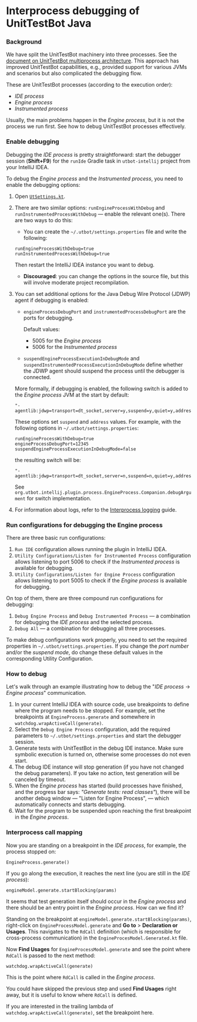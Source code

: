 # Interprocess debugging of UnitTestBot Java

### Background

We have split the UnitTestBot machinery into three processes. See the [document on UnitTestBot multiprocess
architecture](../RD%20for%20UnitTestBot.md).
This approach has improved UnitTestBot capabilities, e.g., provided support for various JVMs and scenarios but also
complicated the debugging flow.

These are UnitTestBot processes (according to the execution order):

* _IDE process_
* _Engine process_
* _Instrumented process_

Usually, the main problems happen in the _Engine process_, but it is not the process we run first.
See how to debug UnitTestBot processes effectively.

### Enable debugging

Debugging the _IDE process_ is pretty straightforward: start the debugger session (**Shift+F9**) for the `runIde`
Gradle task in `utbot-intellij` project from your IntelliJ IDEA.

To debug the _Engine process_ and the _Instrumented process_, you need to enable the debugging options:
1. Open [`UtSettings.kt`](../../utbot-framework-api/src/main/kotlin/org/utbot/framework/UtSettings.kt).
2. There are two similar options: `runEngineProcessWithDebug` and `runInstrumentedProcessWithDebug` — enable the
   relevant one(s). There are two ways to do this:
   * You can create the `~/.utbot/settings.properties` file and write the following:

   ```
   runEngineProcessWithDebug=true
   runInstrumentedProcessWithDebug=true
   ```
   Then restart the IntelliJ IDEA instance you want to debug.

   * **Discouraged**: you can change the options in the source file, but this will involve moderate project
     recompilation.
3. You can set additional options for the Java Debug Wire Protocol (JDWP) agent if debugging is enabled:
   * `engineProcessDebugPort` and `instrumentedProcessDebugPort` are the ports for debugging.

     Default values:
      - 5005 for the _Engine process_
      - 5006 for the _Instrumented process_

   * `suspendEngineProcessExecutionInDebugMode` and `suspendInstrumentedProcessExecutionInDebugMode` define whether
     the JDWP agent should suspend the process until the debugger is connected.

   More formally, if debugging is enabled, the following switch is added to the _Engine process_ JVM at the start by
   default:
   ```
   "-agentlib:jdwp=transport=dt_socket,server=y,suspend=y,quiet=y,address=5005"
   ```

   These options set `suspend` and `address` values. For example, with the following options in `~/.utbot/settings.properties`:
   ```
   runEngineProcessWithDebug=true
   engineProcessDebugPort=12345
   suspendEngineProcessExecutionInDebugMode=false
   ```
   the resulting switch will be:
   ```
   "-agentlib:jdwp=transport=dt_socket,server=n,suspend=n,quiet=y,address=12345"
   ```
   See `org.utbot.intellij.plugin.process.EngineProcess.Companion.debugArgument` for switch implementation.
4. For information about logs, refer to the [Interprocess logging](../InterProcessLogging.md) guide.

### Run configurations for debugging the Engine process

There are three basic run configurations:
1. `Run IDE` configuration allows running the plugin in IntelliJ IDEA.
2. `Utility Configurations/Listen for Instrumented Process` configuration allows listening to port 5006 to check if 
   the _Instrumented process_ is available for debugging.
3. `Utility Configurations/Listen for Engine Process` configuration allows listening to port 5005 to check if the _Engine process_ is available for debugging.

On top of them, there are three compound run configurations for debugging:
1. `Debug Engine Process` and `Debug Instrumented Process` — a combination for debugging the _IDE process_ and
   the selected process.
3. `Debug All` — a combination for debugging all three processes.

To make debug configurations work properly, you need to set the required properties in `~/.utbot/settings.properties`. If you change the _port number_ and/or the _suspend mode_, do change these default values in the corresponding Utility Configuration.

### How to debug

Let's walk through an example illustrating how to debug the "_IDE process_ → _Engine process_" communication.

1. In your current IntelliJ IDEA with source code, use breakpoints to define where the program needs to be stopped. For example, set the breakpoints at `EngineProcess.generate` and somewhere in `watchdog.wrapActiveCall(generate)`.
2. Select the `Debug Engine Process` configuration, add the required parameters to `~/.utbot/settings.properties` and 
   start the debugger session. 
3. Generate tests with UnitTestBot in the debug IDE instance. Make sure symbolic execution is turned on, otherwise some processes do not even start. 
4. The debug IDE instance will stop generation (if you have not changed the debug parameters). If you take no action, test generation will be canceled by timeout. 
5. When the _Engine process_ has started (build processes have finished, and the progress bar says: _"Generate 
   tests: read classes"_), there will be another debug window — "Listen for Engine Process", — which automatically 
   connects and starts debugging. 
6. Wait for the program to be suspended upon reaching the first breakpoint in the _Engine process_.

### Interprocess call mapping

Now you are standing on a breakpoint in the _IDE process_, for example, the process stopped on:

    EngineProcess.generate()

If you go along the execution, it reaches the next line (you are still in the _IDE process_):

    engineModel.generate.startBlocking(params)

It seems that test generation itself should occur in the _Engine process_ and there should be an entry point in the _Engine process_.
How can we find it?

Standing on the breakpoint at `engineModel.generate.startBlocking(params)`, right-click on
`EngineProcessModel.generate` and **Go to** > **Declaration or Usages**. This navigates to the `RdCall` definition (which is
responsible for cross-process communication) in the `EngineProcesModel.Generated.kt` file.

Now **Find Usages** for `EngineProcessModel.generate` and see the point where `RdCall` is passed to the next method:

    watchdog.wrapActiveCall(generate)

This is the point where `RdCall` is called in the _Engine process_.

You could have skipped the previous step and used **Find Usages** right away, but it is useful to know
where `RdCall` is defined.

If you are interested in the trailing lambda of `watchdog.wrapActiveCall(generate)`, set the breakpoint here.